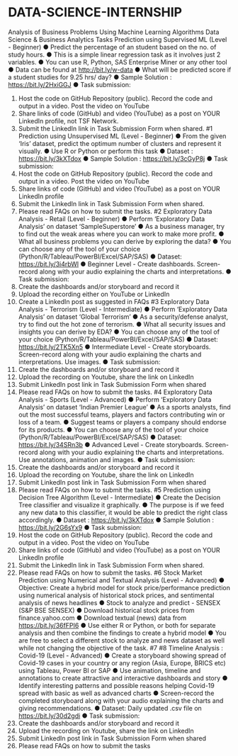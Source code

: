 # DATA-SCIENCE-INTERNSHIP
Analysis of Business Problems Using Machine Learning Algorithms 
Data Science 
& Business 
Analytics 
Tasks
Prediction using Supervised ML 
(Level - Beginner)
● Predict the percentage of an student based on the no. of study hours. 
● This is a simple linear regression task as it involves just 2 variables.
● You can use R, Python, SAS Enterprise Miner or any other tool 
● Data can be found at http://bit.ly/w-data
● What will be predicted score if a student studies for 9.25 hrs/ day? 
● Sample Solution : https://bit.ly/2HxiGGJ
● Task submission: 
1. Host the code on GitHub Repository (public). Record the code and 
output in a video. Post the video on YouTube
2. Share links of code (GitHub) and video (YouTube) as a post on 
YOUR LinkedIn profile, not TSF Network.
3. Submit the LinkedIn link in Task Submission Form when shared.
#1
Prediction using Unsupervised ML
(Level - Beginner)
● From the given ‘Iris’ dataset, predict the optimum number of clusters 
and represent it visually. 
● Use R or Python or perform this task
● Dataset : https://bit.ly/3kXTdox
● Sample Solution : https://bit.ly/3cGyP8j
● Task submission: 
1. Host the code on GitHub Repository (public). Record the code and 
output in a video. Post the video on YouTube
2. Share links of code (GitHub) and video (YouTube) as a post on 
YOUR LinkedIn profile
3. Submit the LinkedIn link in Task Submission Form when shared.
4. Please read FAQs on how to submit the tasks.
#2
Exploratory Data Analysis - Retail
(Level - Beginner)
● Perform ‘Exploratory Data Analysis’ on dataset ‘SampleSuperstore’ 
● As a business manager, try to find out the weak areas where you can 
work to make more profit. 
● What all business problems you can derive by exploring the data? 
● You can choose any of the tool of your choice 
(Python/R/Tableau/PowerBI/Excel/SAP/SAS) 
● Dataset: https://bit.ly/3i4rbWl
● Beginner Level - Create dashboards. Screen-record along with your 
audio explaining the charts and interpretations.
● Task submission:
1. Create the dashboards and/or storyboard and record it
2. Upload the recording either on YouTube or LinkedIn
3. Create a LinkedIn post as suggested in FAQs
#3
Exploratory Data Analysis - Terrorism
(Level - Intermediate)
● Perform ‘Exploratory Data Analysis’ on dataset ‘Global Terrorism’ 
● As a security/defense analyst, try to find out the hot zone of terrorism. 
● What all security issues and insights you can derive by EDA? 
● You can choose any of the tool of your choice 
(Python/R/Tableau/PowerBI/Excel/SAP/SAS) 
● Dataset: https://bit.ly/2TK5Xn5
● Intermediate Level - Create storyboards. Screen-record along with 
your audio explaining the charts and interpretations. Use images.
● Task submission:
1. Create the dashboards and/or storyboard and record it
2. Upload the recording on Youtube, share the link on LinkedIn
3. Submit LinkedIn post link in Task Submission Form when shared
4. Please read FAQs on how to submit the tasks.
#4
Exploratory Data Analysis - Sports
(Level - Advanced)
● Perform ‘Exploratory Data Analysis’ on dataset ‘Indian Premier League’ 
● As a sports analysts, find out the most successful teams, players and factors 
contributing win or loss of a team. 
● Suggest teams or players a company should endorse for its products. 
● You can choose any of the tool of your choice 
(Python/R/Tableau/PowerBI/Excel/SAP/SAS) 
● Dataset: https://bit.ly/34SRn3b
● Advanced Level - Create storyboards. Screen-record along with your audio 
explaining the charts and interpretations. Use annotations, animation and 
images.
● Task submission:
1. Create the dashboards and/or storyboard and record it
2. Upload the recording on Youtube, share the link on LinkedIn
3. Submit LinkedIn post link in Task Submission Form when shared
4. Please read FAQs on how to submit the tasks.
#5
Prediction using Decision Tree 
Algorithm
(Level - Intermediate)
● Create the Decision Tree classifier and visualize it graphically. 
● The purpose is if we feed any new data to this classifier, it would be able to 
predict the right class accordingly. 
● Dataset : https://bit.ly/3kXTdox
● Sample Solution : https://bit.ly/2G6sYx9
● Task submission: 
1. Host the code on GitHub Repository (public). Record the code and output 
in a video. Post the video on YouTube
2. Share links of code (GitHub) and video (YouTube) as a post on YOUR 
LinkedIn profile
3. Submit the LinkedIn link in Task Submission Form when shared.
4. Please read FAQs on how to submit the tasks.
#6
Stock Market Prediction using 
Numerical and Textual Analysis
(Level - Advanced)
● Objective: Create a hybrid model for stock price/performance 
prediction using numerical analysis of historical stock prices, and 
sentimental analysis of news headlines 
● Stock to analyze and predict - SENSEX (S&P BSE SENSEX)
● Download historical stock prices from finance.yahoo.com
● Download textual (news) data from https://bit.ly/36fFPI6
● Use either R or Python, or both for separate analysis and then 
combine the findings to create a hybrid model
● You are free to select a different stock to analyze and news dataset 
as well while not changing the objective of the task.
#7
#8
Timeline Analysis : Covid-19
(Level - Advanced)
● Create a storyboard showing spread of Covid-19 cases in your country or 
any region (Asia, Europe, BRICS etc) using Tableau, Power BI or SAP
● Use animation, timeline and annotations to create attractive and interactive 
dashboards and story
● Identify interesting patterns and possible reasons helping Covid-19 spread 
with basic as well as advanced charts
● Screen-record the completed storyboard along with your audio explaining the 
charts and giving recommendations.
● Dataset: Daily updated .csv file on https://bit.ly/30d2gdi
● Task submission:
1. Create the dashboards and/or storyboard and record it
2. Upload the recording on Youtube, share the link on LinkedIn
3. Submit LinkedIn post link in Task Submission Form when shared
4. Please read FAQs on how to submit the tasks
